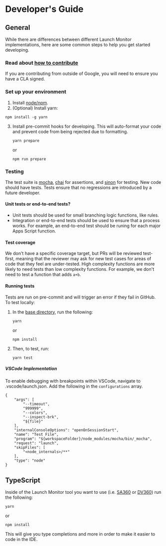 # Developer's Guide

## General

While there are differences between different Launch Monitor implementations, here are some common steps to help you get started developing.

### Read about [how to contribute](contributing.md)

If you are contributing from outside of Google, you will need to ensure you have a CLA signed.

### Set up your environment

1. Install [node/npm](https://docs.npmjs.com/downloading-and-installing-node-js-and-npm).
2. (Optional) Install yarn:

```
npm install -g yarn
```

3.  Install pre-commit hooks for developing. This will auto-format your code and prevent code from being rejected due to formatting.

        yarn prepare

    or

        npm run prepare

### Testing

The test suite is [mocha](https://mochajs.org/), [chai](https://www.chaijs.com/) for assertions, and [sinon](https://sinonjs.org/) for testing. New code should have tests. Tests ensure that no regressions are introduced by a future developer.

#### Unit tests or end-to-end tests?

- Unit tests should be used for small branching logic functions, like rules.
- Integration or end-to-end tests should be used to ensure that a process works. For example, an end-to-end test should be runing for each major Apps Script function.

#### Test coverage

We don't have a specific coverage target, but PRs will be reviewed test-first, meaning that the reviewer may ask for new test cases for areas of code that they feel are under-tested. High complexity functions are more likely to need tests than low complexity functions. For example, we don't need to test a function that adds `a+b`.

#### Running tests

Tests are run on pre-commit and will trigger an error if they fail in GitHub. To test locally:

1.  In the [base directory](/), run the following:

        yarn

    or

        npm install

2.  Then, to test, run:

        yarn test

##### VSCode Implementation

To enable debugging with breakpoints within VSCode, navigate to .vscode/launch.json. Add the following in the `configurations` array.

    {
        "args": [
            "--timeout",
            "999999",
            "--colors",
            "--inspect-brk",
            "${file}"
        ],
        "internalConsoleOptions": "openOnSessionStart",
        "name": "Test File",
        "program": "${workspaceFolder}/node_modules/mocha/bin/_mocha",
        "request": "launch",
        "skipFiles": [
            "<node_internals>/**"
        ],
        "type": "node"
    }

## TypeScript

Inside of the Launch Monitor tool you want to use (i.e. [SA360](/ts/sa360) or [DV360](/ts/dv360/)) run the following:

    yarn

or

    npm install

This will give you type completions and more in order to make it easier to code in the IDE.
